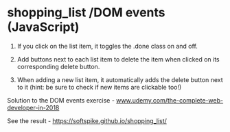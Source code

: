 # shopping_list /DOM events (JavaScript) 

1. If you click on the list item, it toggles the .done class on and off.

2. Add buttons next to each list item to delete the item when clicked on its corresponding delete button.

3. When adding a new list item, it automatically adds the delete button next to it (hint: be sure to check if new items are clickable too!)

Solution to the DOM events exercise - www.udemy.com/the-complete-web-developer-in-2018

See the result - https://softspike.github.io/shopping_list/







